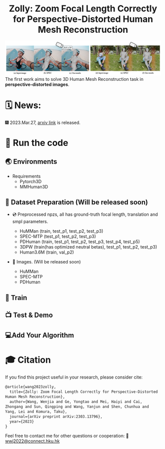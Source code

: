 <div align="center">

<h1>Zolly: Zoom Focal Length Correctly for Perspective-Distorted Human Mesh Reconstruction </h1>
</div>


![teaser](assets/teaser.png)
The first work aims to solve 3D Human Mesh Reconstruction task in **perspective-distorted images**. 



# 🗓️ News:
🎆 2023.Mar.27, [arxiv link](https://arxiv.org/abs/2303.13796) is released.


# 🚀 Run the code
## 🌏 Environments
- Requirements
    - Pytorch3D
    - MMHuman3D

## 💾 Dataset Preparation (Will be released soon)
- 💿 Preprocessed npzs, all has ground-truth focal length, translation and smpl parameters.
    - HuMMan (train, test_p1, test_p2, test_p3)
    - SPEC-MTP (test_p1, test_p2, test_p3)
    - PDHuman (train, test_p1, test_p2, test_p3, test_p4, test_p5)
    - 3DPW (train(has optimized neutral betas), test_p1, test_p2, test_p3)
    - Human3.6M (train, val_p2)

- 🌁 Images. (Will be released soon)
    - HuMMan
    - SPEC-MTP
    - PDHuman

## 🚅 Train

## 📺 Test & Demo

## 💻Add Your Algorithm


# 🎓 Citation

If you find this project useful in your research, please consider cite:

```
@article{wang2023zolly,
  title={Zolly: Zoom Focal Length Correctly for Perspective-Distorted Human Mesh Reconstruction},
  author={Wang, Wenjia and Ge, Yongtao and Mei, Haiyi and Cai, Zhongang and Sun, Qingping and Wang, Yanjun and Shen, Chunhua and Yang, Lei and Komura, Taku},
  journal={arXiv preprint arXiv:2303.13796},
  year={2023}
}
```
Feel free to contact me for other questions or cooperation: 📧 wwj2022@connect.hku.hk

<!-- ## Results of Zolly
---


- 3DPW

| Config       | PA-MPJPE | MPJPE |  PVE  |
| ------------ | -------- | ----- |  ---  |
| Zolly(R50)   |   44.1   | 72.5  |  84.3 |
| Zolly(H48)   |   **39.8**   | **65.0**  |  **76.3** |

- H36M

| Config       | PA-MPJPE | MPJPE |
| ------------ | -------- | ----- |
| Zolly(R50)   |   34.2   |  52.7 |
| Zolly(H48)   |   **32.3**   |  **49.4** |


- SPEC-MTP (full)

| Config       | PA-MPJPE | MPJPE | PVE |
| ------------ | -------- | ----- | --- |
| [SPEC(R50)](https://github.com/mkocabas/SPEC)     |    71.8   |   116.1  | 136.4|
| Zolly(R50)   |      66.9    | 109.6      | 124.4    |
| Zolly(H48)   |  **65.8**     | **108.2**  | **121.9** | -->
<!-- 
## Quality Results (For more please refer to our paper.)
![sota](assets/demo_sota.jpg) -->